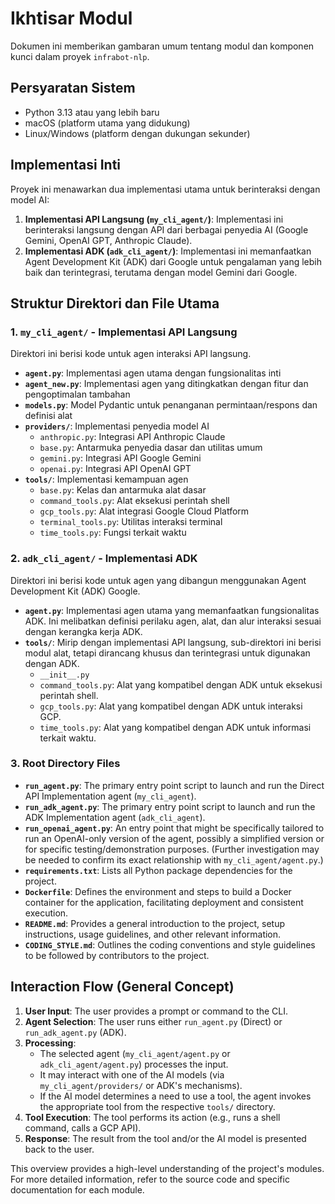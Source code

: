# Ikhtisar Modul

Dokumen ini memberikan gambaran umum tentang modul dan komponen kunci dalam proyek `infrabot-nlp`.

## Persyaratan Sistem

- Python 3.13 atau yang lebih baru
- macOS (platform utama yang didukung)
- Linux/Windows (platform dengan dukungan sekunder)

## Implementasi Inti

Proyek ini menawarkan dua implementasi utama untuk berinteraksi dengan model AI:

1.  **Implementasi API Langsung (`my_cli_agent/`)**: Implementasi ini berinteraksi langsung dengan API dari berbagai penyedia AI (Google Gemini, OpenAI GPT, Anthropic Claude).
2.  **Implementasi ADK (`adk_cli_agent/`)**: Implementasi ini memanfaatkan Agent Development Kit (ADK) dari Google untuk pengalaman yang lebih baik dan terintegrasi, terutama dengan model Gemini dari Google.

## Struktur Direktori dan File Utama

### 1. `my_cli_agent/` - Implementasi API Langsung

Direktori ini berisi kode untuk agen interaksi API langsung.

*   **`agent.py`**: Implementasi agen utama dengan fungsionalitas inti
*   **`agent_new.py`**: Implementasi agen yang ditingkatkan dengan fitur dan pengoptimalan tambahan
*   **`models.py`**: Model Pydantic untuk penanganan permintaan/respons dan definisi alat
*   **`providers/`**: Implementasi penyedia model AI
    *   `anthropic.py`: Integrasi API Anthropic Claude
    *   `base.py`: Antarmuka penyedia dasar dan utilitas umum
    *   `gemini.py`: Integrasi API Google Gemini
    *   `openai.py`: Integrasi API OpenAI GPT
*   **`tools/`**: Implementasi kemampuan agen
    *   `base.py`: Kelas dan antarmuka alat dasar
    *   `command_tools.py`: Alat eksekusi perintah shell
    *   `gcp_tools.py`: Alat integrasi Google Cloud Platform
    *   `terminal_tools.py`: Utilitas interaksi terminal
    *   `time_tools.py`: Fungsi terkait waktu

### 2. `adk_cli_agent/` - Implementasi ADK

Direktori ini berisi kode untuk agen yang dibangun menggunakan Agent Development Kit (ADK) Google.

*   **`agent.py`**: Implementasi agen utama yang memanfaatkan fungsionalitas ADK. Ini melibatkan definisi perilaku agen, alat, dan alur interaksi sesuai dengan kerangka kerja ADK.
*   **`tools/`**: Mirip dengan implementasi API langsung, sub-direktori ini berisi modul alat, tetapi dirancang khusus dan terintegrasi untuk digunakan dengan ADK.
    *   `__init__.py`
    *   `command_tools.py`: Alat yang kompatibel dengan ADK untuk eksekusi perintah shell.
    *   `gcp_tools.py`: Alat yang kompatibel dengan ADK untuk interaksi GCP.
    *   `time_tools.py`: Alat yang kompatibel dengan ADK untuk informasi terkait waktu.

### 3. Root Directory Files

*   **`run_agent.py`**: The primary entry point script to launch and run the Direct API Implementation agent (`my_cli_agent`).
*   **`run_adk_agent.py`**: The primary entry point script to launch and run the ADK Implementation agent (`adk_cli_agent`).
*   **`run_openai_agent.py`**: An entry point that might be specifically tailored to run an OpenAI-only version of the agent, possibly a simplified version or for specific testing/demonstration purposes. (Further investigation may be needed to confirm its exact relationship with `my_cli_agent/agent.py`.)
*   **`requirements.txt`**: Lists all Python package dependencies for the project.
*   **`Dockerfile`**: Defines the environment and steps to build a Docker container for the application, facilitating deployment and consistent execution.
*   **`README.md`**: Provides a general introduction to the project, setup instructions, usage guidelines, and other relevant information.
*   **`CODING_STYLE.md`**: Outlines the coding conventions and style guidelines to be followed by contributors to the project.

## Interaction Flow (General Concept)

1.  **User Input**: The user provides a prompt or command to the CLI.
2.  **Agent Selection**: The user runs either `run_agent.py` (Direct) or `run_adk_agent.py` (ADK).
3.  **Processing**:
    *   The selected agent (`my_cli_agent/agent.py` or `adk_cli_agent/agent.py`) processes the input.
    *   It may interact with one of the AI models (via `my_cli_agent/providers/` or ADK's mechanisms).
    *   If the AI model determines a need to use a tool, the agent invokes the appropriate tool from the respective `tools/` directory.
4.  **Tool Execution**: The tool performs its action (e.g., runs a shell command, calls a GCP API).
5.  **Response**: The result from the tool and/or the AI model is presented back to the user.

This overview provides a high-level understanding of the project's modules. For more detailed information, refer to the source code and specific documentation for each module.